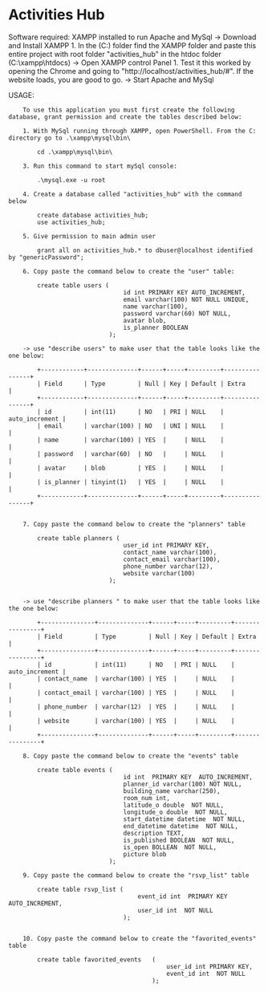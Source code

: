 # Activities Hub


Software required:
    XAMPP installed to run Apache and MySql
        -> Download and Install XAMPP
            1. In the (C:) folder find the XAMPP folder and paste this entire project with root folder "activities_hub" in the htdoc folder (C:\xampp\htdocs)
        -> Open XAMPP control Panel
            1. Test it this worked by opening the Chrome and going to "http://localhost/activities_hub/#". If the website loads, you are good to go.
        -> Start Apache and MySql

USAGE:

        To use this application you must first create the following database, grant permission and create the tables described below:

        1. With MySql running through XAMPP, open PowerShell. From the C: directory go to .\xampp\mysql\bin\

            cd .\xampp\mysql\bin\

        3. Run this command to start mySql console:

            .\mysql.exe -u root

        4. Create a database called "activities_hub" with the command below

            create database activities_hub;
            use activities_hub;

        5. Give permission to main admin user

            grant all on activities_hub.* to dbuser@localhost identified by "genericPassword";

        6. Copy paste the command below to create the "user" table:

            create table users (
                                    id int PRIMARY KEY AUTO_INCREMENT,
                                    email varchar(100) NOT NULL UNIQUE,
                                    name varchar(100),
                                    password varchar(60) NOT NULL,
                                    avatar blob,
                                    is_planner BOOLEAN
                                );

        -> use "describe users" to make user that the table looks like the one below:

            +------------+--------------+------+-----+---------+----------------+
            | Field      | Type         | Null | Key | Default | Extra          |
            +------------+--------------+------+-----+---------+----------------+
            | id         | int(11)      | NO   | PRI | NULL    | auto_increment |
            | email      | varchar(100) | NO   | UNI | NULL    |                |
            | name       | varchar(100) | YES  |     | NULL    |                |
            | password   | varchar(60)  | NO   |     | NULL    |                |
            | avatar     | blob         | YES  |     | NULL    |                |
            | is_planner | tinyint(1)   | YES  |     | NULL    |                |
            +------------+--------------+------+-----+---------+----------------+


        7. Copy paste the command below to create the "planners" table

            create table planners (
                                    user_id int PRIMARY KEY,
                                    contact_name varchar(100),
                                    contact_email varchar(100),
                                    phone_number varchar(12),
                                    website varchar(100)
                                );


        -> use "describe planners " to make user that the table looks like the one below:

            +---------------+--------------+------+-----+---------+----------------+
            | Field         | Type         | Null | Key | Default | Extra          |
            +---------------+--------------+------+-----+---------+----------------+
            | id            | int(11)      | NO   | PRI | NULL    | auto_increment |
            | contact_name  | varchar(100) | YES  |     | NULL    |                |
            | contact_email | varchar(100) | YES  |     | NULL    |                |
            | phone_number  | varchar(12)  | YES  |     | NULL    |                |
            | website       | varchar(100) | YES  |     | NULL    |                |
            +---------------+--------------+------+-----+---------+----------------+

        8. Copy paste the command below to create the "events" table

            create table events (
                                    id int  PRIMARY KEY  AUTO_INCREMENT,
                                    planner_id varchar(100) NOT NULL,
                                    building_name varchar(250),
                                    room_num int,
                                    latitude_o double  NOT NULL,
                                    longitude_o double  NOT NULL,
                                    start_datetime datetime  NOT NULL,
                                    end_datetime datetime  NOT NULL,
                                    description TEXT,
                                    is_published BOOLEAN  NOT NULL,
                                    is_open BOLLEAN  NOT NULL,
                                    picture blob
                                );

        9. Copy paste the command below to create the "rsvp_list" table

            create table rsvp_list (
                                        event_id int  PRIMARY KEY  AUTO_INCREMENT,
                                        user_id int  NOT NULL
                                    );


        10. Copy paste the command below to create the "favorited_events" table

            create table favorited_events   (
                                                user_id int PRIMARY KEY,
                                                event_id int  NOT NULL
                                            );
